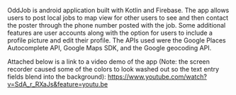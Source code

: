 OddJob is android application built with Kotlin and Firebase. The app allows users to post local jobs to map view for other users to see and then contact the poster through the phone number posted with the job. Some additional features are user accounts along with the option for users to include a profile picture and edit their profile. The APIs used were the Google Places Autocomplete API, Google Maps SDK, and the Google geocoding API.

Attached below is a link to a video demo of the app (Note: the screen recorder caused some of the colors to look washed out so the text entry fields blend into the background):
https://www.youtube.com/watch?v=SdA_r_RXaJs&feature=youtu.be

